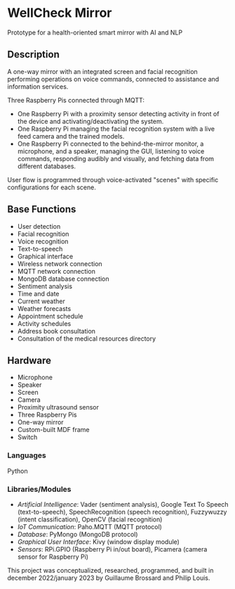 # WellCheck Mirror
Prototype for a health-oriented smart mirror with AI and NLP

## Description
A one-way mirror with an integrated screen and facial recognition performing operations on voice commands, connected to assistance and information services.

Three Raspberry Pis connected through MQTT:
- One Raspberry Pi with a proximity sensor detecting activity in front of the device and activating/deactivating the system.
- One Raspberry Pi managing the facial recognition system with a live feed camera and the trained models.
- One Raspberry Pi connected to the behind-the-mirror monitor, a microphone, and a speaker, managing the GUI, listening to voice commands, responding audibly and visually, and fetching data from different databases.

User flow is programmed through voice-activated "scenes" with specific configurations for each scene.

## Base Functions
- User detection
- Facial recognition
- Voice recognition
- Text-to-speech
- Graphical interface
- Wireless network connection
- MQTT network connection
- MongoDB database connection
- Sentiment analysis
- Time and date
- Current weather
- Weather forecasts
- Appointment schedule
- Activity schedules
- Address book consultation
- Consultation of the medical resources directory

## Hardware
- Microphone
- Speaker
- Screen
- Camera
- Proximity ultrasound sensor
- Three Raspberry Pis
- One-way mirror
- Custom-built MDF frame
- Switch

### Languages
Python

### Libraries/Modules
- _Artificial Intelligence_: Vader (sentiment analysis), Google Text To Speech (text-to-speech), SpeechRecognition (speech recognition), Fuzzywuzzy (intent classification), OpenCV (facial recognition)
- _IoT Communication_: Paho.MQTT (MQTT protocol)
- _Database_: PyMongo (MongoDB protocol)
- _Graphical User Interface_: Kivy (window display module)
- _Sensors_: RPi.GPIO (Raspberry Pi in/out board), Picamera (camera sensor for Raspberry Pi)

This project was conceptualized, researched, programmed, and built in december 2022/january 2023 by Guillaume Brossard and Philip Louis.
